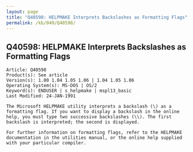 ```yaml
---
layout: page
title: "Q40598: HELPMAKE Interprets Backslashes as Formatting Flags"
permalink: /kb/040/Q40598/
---
```


## Q40598: HELPMAKE Interprets Backslashes as Formatting Flags

	Article: Q40598
	Product(s): See article
	Version(s): 1.00 1.04 1.05 1.06 | 1.04 1.05 1.06
	Operating System(s): MS-DOS | OS/2
	Keyword(s): ENDUSER | s_helpmake | mspl13_basic
	Last Modified: 24-JAN-1991
	
	The Microsoft HELPMAKE utility interprets a backslash (\) as a
	formatting flag. If you want to display a backslash in the online
	help, you must type two successive backslashes (\\). The first
	backslash is interpreted; the second is displayed.
	
	For further information on formatting flags, refer to the HELPMAKE
	documentation in the utilities manual, or the online help supplied
	with your particular compiler.
